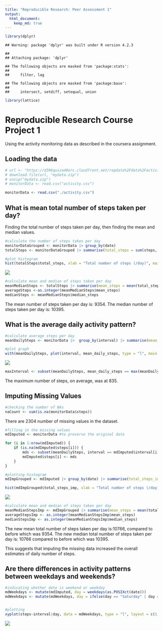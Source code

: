 ```yaml
---
title: "Reproducible Research: Peer Assessment 1"
output: 
  html_document:
    keep_md: true
---
```





```r
library(dplyr)
```

```
## Warning: package 'dplyr' was built under R version 4.2.3
```

```
## 
## Attaching package: 'dplyr'
```

```
## The following objects are masked from 'package:stats':
## 
##     filter, lag
```

```
## The following objects are masked from 'package:base':
## 
##     intersect, setdiff, setequal, union
```

```r
library(lattice)
```

# Reproducible Research Course Project 1

Using the activity monitoring data as described in the coursera assignment.

## Loading the data


```r
# url <- "https://d396qusza40orc.cloudfront.net/repdata%2Fdata%2Factivity.zip"
# download.file(url, "mydata.zip")
# unzip("mydata.zip")
# monitorData <- read.csv("activity.csv")

monitorData <- read.csv("./activity.csv")
```

## What is mean total number of steps taken per day?

Finding the total number of steps taken per day, then finding the mean and median values.


```r
#calculate the number of steps taken per day
monitorDataGrouped <- monitorData |> group_by(date)
totalSteps <- monitorDataGrouped |> summarise(total_steps = sum(steps, na.rm = TRUE))

#plot histogram
hist(totalSteps$total_steps, xlab = "Total number of steps (/day)", main = "Histogram of total steps per day")
```

![](Reproducible_Research_Project_1_files/figure-html/unnamed-chunk-2-1.png)<!-- -->

```r
#calculate mean and median of steps taken per day
meanMedianSteps <- totalSteps |> summarise(mean_steps = mean(total_steps), median_steps = median(total_steps))
averageSteps <-as.integer(meanMedianSteps$mean_steps)
medianSteps <- meanMedianSteps$median_steps
```

The mean number of steps taken per day is: 9354. The median number of steps taken per day is: 10395.

## What is the average daily activity pattern?

```r
#calculate average steps per day
meanDailySteps <- monitorData |>  group_by(interval) |> summarise(mean_daily_steps = mean(steps, na.rm = TRUE))

#plot graph
with(meanDailySteps, plot(interval, mean_daily_steps, type = "l", main = "Average Daily Activity", xlab = "Interval (s)", ylab = "Average Steps (per day)"))
```

![](Reproducible_Research_Project_1_files/figure-html/unnamed-chunk-3-1.png)<!-- -->

```r
maxInterval <- subset(meanDailySteps, mean_daily_steps == max(meanDailySteps$mean_daily_steps), select = interval)
```

The maximum number of steps, on average, was at 835.

## Imputing Missing Values

```r
#checking the number of NAs
naCount <- sum(is.na(monitorData$steps))
```
There are 2304 number of missing values in the dataset.


```r
#filling in the missing values
mdImputed <- monitorData #to preserve the original data

for (i in 1:nrow(mdImputed)) {
    if (is.na(mdImputed$steps[i])) {
        mds <- subset(meanDailySteps, interval == mdImputed$interval[i], select = mean_daily_steps)
        mdImputed$steps[i] <- mds
    }    
}

#plotting histogram
mdImpGrouped <- mdImputed |> group_by(date) |> summarise(total_steps_imp = sum(unlist(steps)))

hist(mdImpGrouped$total_steps_imp, xlab = "Total number of steps (/day)", main = "Histogram of total steps per day")
```

![](Reproducible_Research_Project_1_files/figure-html/unnamed-chunk-5-1.png)<!-- -->

```r
#calculate mean and median of steps taken per day
meanMedianStepsImp <- mdImpGrouped |> summarise(mean_steps = mean(total_steps_imp), median_steps = median(total_steps_imp))
averageStepsImp <- as.integer(meanMedianStepsImp$mean_steps)
medianStepsImp <- as.integer(meanMedianStepsImp$median_steps)
```

The new mean total number of steps taken per day is:10766, compared to before which was 9354. 
The new median total number of steps taken per day is:  10766 compared to before which was 10395.

This suggests that imputing the missing data increased the overall estimates of daily number of steps.

## Are there differences in activity patterns between weekdays and weekends?

```r
#indicating whether date is weekend or weekday
mdWeekdays <- mutate(mdImputed, day = weekdays(as.POSIXct(date)))
mdWeekdays <- mutate(mdWeekdays, day = ifelse(day == "Saturday" | day == "Sunday", "Weekend", "Weekday"))


#plotting
xyplot(steps~interval|day, data = mdWeekdays, type = "l", layout = c(1,2))
```

![](Reproducible_Research_Project_1_files/figure-html/unnamed-chunk-6-1.png)<!-- -->

